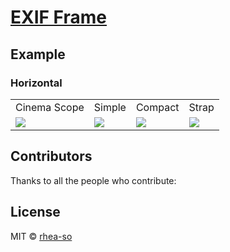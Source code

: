 # [EXIF Frame](https://exif-frame.yuru.cam)

## Example

### Horizontal

<table>
  <tr>
    <td>Cinema Scope</td>
    <td>Simple</td>
    <td>Compact</td>
    <td>Strap</td>
  </tr>

  <tr>
    <td>
      <img src="https://github.com/yurucam/exif-frame/assets/25793226/f4f98155-29a9-4514-bd7d-36d50493774d" />
    </td>
    <td>
      <img src="https://github.com/yurucam/exif-frame/assets/25793226/f968d7cd-36d9-4862-8b72-7d8466eb5d9b" />
    </td>
    <td>
      <img src="https://github.com/yurucam/exif-frame/assets/25793226/986617f7-2485-4be0-96fc-3982354c1e39" />
    </td>
    <td>
      <img src="https://github.com/yurucam/exif-frame/assets/25793226/4b88845e-c067-437a-a9ee-d2adf15f61ba" />
    </td>
  </tr>
</table>

## Contributors

Thanks to all the people who contribute:

<!-- readme: contributors -start -->
<!-- readme: contributors -end -->

## License


MIT © [rhea-so](https://github.com/rhea-so)


